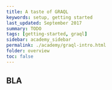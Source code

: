 ```yaml
---
title: A taste of GRAQL
keywords: setup, getting started
last_updated: September 2017
summary: TODO
tags: [getting-started, graql]
sidebar: academy_sidebar
permalink: ./academy/graql-intro.html
folder: overview
toc: false
---
```


## BLA
